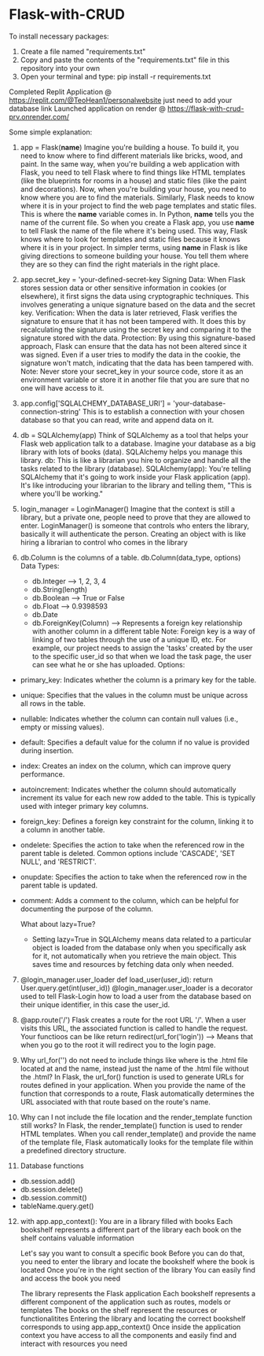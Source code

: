# Flask-with-CRUD

To install necessary packages:
  1. Create a file named "requirements.txt"
  2. Copy and paste the contents of the "requirements.txt" file in this repository into your own
  3. Open your terminal and type: pip install -r requirements.txt

Completed Replit Application @ https://replit.com/@TeoHean1/personalwebsite just need to add your database link
Launched application on render @ https://flask-with-crud-prv.onrender.com/
     
Some simple explanation:

1. app = Flask(__name__)
Imagine you're building a house. To build it, you need to know where to find different materials like bricks, wood, and paint. In the same way, when you're building a web application with Flask, you need to tell Flask where to find things like HTML templates (like the blueprints for rooms in a house) and static files (like the paint and decorations).
Now, when you're building your house, you need to know where you are to find the materials. Similarly, Flask needs to know where it is in your project to find the web page templates and static files. This is where the __name__ variable comes in.
In Python, __name__ tells you the name of the current file. So when you create a Flask app, you use __name__ to tell Flask the name of the file where it's being used. This way, Flask knows where to look for templates and static files because it knows where it is in your project.
In simpler terms, using __name__ in Flask is like giving directions to someone building your house. You tell them where they are so they can find the right materials in the right place.

2. app.secret_key = 'your-defined-secret-key
Signing Data: When Flask stores session data or other sensitive information in cookies (or elsewhere), it first signs the data using cryptographic techniques. This involves generating a unique signature based on the data and the secret key.
Verification: When the data is later retrieved, Flask verifies the signature to ensure that it has not been tampered with. It does this by recalculating the signature using the secret key and comparing it to the signature stored with the data.
Protection: By using this signature-based approach, Flask can ensure that the data has not been altered since it was signed. Even if a user tries to modify the data in the cookie, the signature won't match, indicating that the data has been tampered with.
Note: Never store your secret_key in your source code, store it as an environment variable or store it in another file that you are sure that no one will have access to it.

3. app.config['SQLALCHEMY_DATABASE_URI'] = 'your-database-connection-string'
This is to establish a connection with your chosen database so that you can read, write and append data on it.

4. db = SQLAlchemy(app)
Think of SQLAlchemy as a tool that helps your Flask web application talk to a database.
Imagine your database as a big library with lots of books (data). SQLAlchemy helps you manage this library.
db: This is like a librarian you hire to organize and handle all the tasks related to the library (database).
SQLAlchemy(app): You're telling SQLAlchemy that it's going to work inside your Flask application (app). It's like introducing your librarian to the library and telling them, "This is where you'll be working."

5. login_manager = LoginManager()
Imagine that the context is still a library, but a private one, people need to prove that they are allowed to enter.
LoginManager() is someone that controls who enters the library, basically it will authenticate the person.
Creating an object with is like hiring a librarian to control who comes in the library

6. db.Column is the columns of a table.
   db.Column(data_type, options)
   Data Types:
   - db.Integer --> 1, 2, 3, 4
   - db.String(length)
   - db.Boolean --> True or False
   - db.Float --> 0.9398593
   - db.Date
   - db.ForeignKey(Column) --> Represents a foreign key relationship with another column in a different table
   Note: Foreign key is a way of linking of two tables through the use of a unique ID, etc. For example, our project needs to assign the 'tasks' created by the user to the specific user_id so that when we load the task page, the user can see what he or she has uploaded.
  Options:
- primary_key: Indicates whether the column is a primary key for the table.
- unique: Specifies that the values in the column must be unique across all rows in the table.
- nullable: Indicates whether the column can contain null values (i.e., empty or missing values).
- default: Specifies a default value for the column if no value is provided during insertion.
- index: Creates an index on the column, which can improve query performance.
- autoincrement: Indicates whether the column should automatically increment its value for each new row added to the table. This is typically used with integer primary key columns.
- foreign_key: Defines a foreign key constraint for the column, linking it to a column in another table.
- ondelete: Specifies the action to take when the referenced row in the parent table is deleted. Common options include 'CASCADE', 'SET NULL', and 'RESTRICT'.
- onupdate: Specifies the action to take when the referenced row in the parent table is updated.
- comment: Adds a comment to the column, which can be helpful for documenting the purpose of the column.

  What about lazy=True?
  - Setting lazy=True in SQLAlchemy means data related to a particular object is loaded from the database only when you specifically ask for it, not automatically when you retrieve the main object. This saves time and resources by fetching data only when needed.

7. @login_manager.user_loader
     def load_user(user_id):
      return User.query.get(int(user_id))
     @login_manager.user_loader is a decorator used to tell Flask-Login how to load a user from the database based on their unique identifier, in this case the user_id.

8. @app.route('/')
     Flask creates a route for the root URL '/'. When a user visits this URL, the associated function is called to handle the request. Your functioos can be like return redirect(url_for('login')) --> Means that when you go to the root it will redirect you to the login page.

9. Why url_for('') do not need to include things like where is the .html file located at and the name, instead just the name of the .html file without the .html?
     In Flask, the url_for() function is used to generate URLs for routes defined in your application. When you provide the name of the function that corresponds to a route, Flask automatically determines the URL associated with that route based on the route's name.

10. Why can I not include the file location and the render_template function still works?
      In Flask, the render_template() function is used to render HTML templates. When you call render_template() and provide the name of the template file, Flask automatically looks for the template file within a predefined directory structure.

11. Database functions
   - db.session.add()
   - db.session.delete()
   - db.session.commit()
   - tableName.query.get()
12. with app.app_context():
      You are in a library filled with books
      Each bookshelf represents a different part of the library each book on the shelf contains valuable information
      
      Let's say you want to consult a specific book
      Before you can do that, you need to enter the library and locate the bookshelf where the book is located
      Once you're in the right section of the library
      You can easily find and access the book you need
      
      The library represents the Flask application
      Each bookshelf represents a different component of the application such as routes, models or templates
      The books on the shelf represent the resources or functionalitites 
      Entering the library and locating the correct bookshelf corresponds to using app.app_context()
      Once inside the application context you have access to all the components and easily find and interact with resources you need
